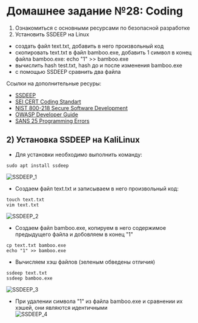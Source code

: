 # Домашнее задание №28: Coding  
1) Ознакомиться с основными ресурсами по безопасной разработке  
2) Установить SSDEEP на Linux  
- создать файл text.txt, добавить в него произвольный код  
- скопировать text.txt в файл bamboo.exe, добавить 1 символ в конец файла bamboo.exe: echo "1" >> bamboo.exe  
- вычислить hash test.txt, hash до и после изменения bamboo.exe  
- с помощью SSDEEP сравнить два файла  

Ссылки на дополнительные ресуры:  
- [SSDEEP](https://ssdeep-project.github.io/ssdeep/usage.html)  
- [SEI CERT Coding Standart](https://ssdeep-project.github.io/ssdeep/usage.html)  
- [NIST 800-218 Secure Software Development](https://nvlpubs.nist.gov/nistpubs/specialpublications/nist.sp.800-218.pdf)  
- [OWASP Developer Guide](https://owasp.org/www-project-developer-guide/assets/exports/OWASP_Developer_Guide.pdf)  
- [SANS 25 Programming Errors](https://www.sans.org/top25-software-errors/)   

## 2) Установка SSDEEP на KaliLinux  
- Для установки необходимо выполнить команду:  
``` 
sudo apt install ssdeep
```  
![SSDEEP_1]()  

- Создаем файл text.txt и записываем в него произвольный код:  
```   
touch text.txt  
vim text.txt  
``` 
![SSDEEP_2]()  

- Создаем файл bamboo.exe, копируем в него содержимое предыдущего файла и добовляем в конец "1"  
``` 
cp text.txt bamboo.exe  
echo "1" >> bamboo.exe  
``` 

- Вычисляем хэш файлов (зеленым обведены отличия)  
``` 
ssdeep text.txt  
ssdeep bamboo.exe  
``` 
![SSDEEP_3]()  

- При удалении символа "1" из файла bamboo.exe и сравнении их хэшей, они являются идентичными  
![SSDEEP_4]()  